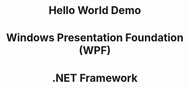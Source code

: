 # <center>Hello World Demo</center>
# <center>Windows Presentation Foundation (WPF)</center>
# <center>.NET Framework</center>
